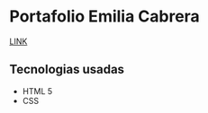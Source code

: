# Portafolio Emilia Cabrera

[LINK](https://emiliacabrera1.github.io/porfolio-emilia-cabrera/)

## Tecnologias usadas

- HTML 5
- CSS
